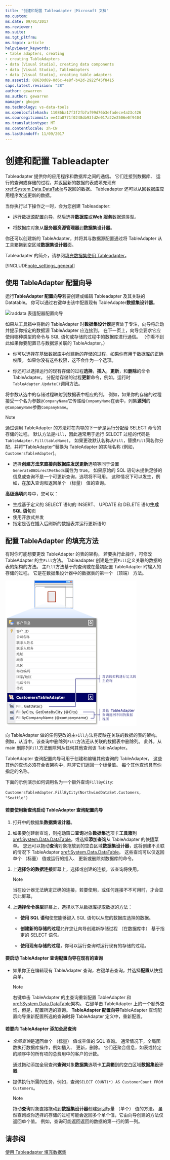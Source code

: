 ```yaml
---
title: "创建和配置 Tableadapter |Microsoft 文档"
ms.custom: 
ms.date: 09/01/2017
ms.reviewer: 
ms.suite: 
ms.tgt_pltfrm: 
ms.topic: article
helpviewer_keywords:
- table adapters, creating
- creating TableAdapters
- data [Visual Studio], creating data components
- data [Visual Studio], TableAdapters
- data [Visual Studio], creating table adapters
ms.assetid: 08630d69-0d6c-4e8f-b42d-2922f45f8415
caps.latest.revision: "28"
author: gewarren
ms.author: gewarren
manager: ghogen
ms.technology: vs-data-tools
ms.openlocfilehash: 11086ba17f3f2fb7af99d76b3efadece4a23c426
ms.sourcegitcommit: ee42a8771f0248db93fd2e017a22e2506e0f9404
ms.translationtype: MT
ms.contentlocale: zh-CN
ms.lasthandoff: 11/09/2017
---
```

# <a name="create-and-configure-tableadapters"></a>创建和配置 Tableadapter
Tableadapter 提供你的应用程序和数据库之间的通信。 它们连接到数据库、 运行的查询或存储的过程，并返回新的数据的表或填充现有<xref:System.Data.DataTable>与返回的数据。 Tableadapter 还可以从回数据库应用程序发送更新的数据。  
  
当你执行以下操作之一时，会为您创建 Tableadapter:  
  
-   运行[数据源配置向导](../data-tools/media/data-source-configuration-wizard.png)，然后选择**数据库**或**Web 服务**数据源类型。  
  
-   将数据库对象从**服务器资源管理器**到**数据集设计器**。  
  
你还可以创建新的 TableAdapter，并将其与数据源配置通过将 TableAdapter 从工具箱拖到空区域**数据集设计器**面。  
  
Tableadapter 的简介，请参阅[填充数据集使用 Tableadapter](../data-tools/fill-datasets-by-using-tableadapters.md)。  
  
[!INCLUDE[note_settings_general](../data-tools/includes/note_settings_general_md.md)]  
  
## <a name="use-the-tableadapter-configuration-wizard"></a>使用 TableAdapter 配置向导  
运行**TableAdapter 配置向导**若要创建或编辑 Tableadapter 及其关联的 Datatable。 你可以通过右键单击该中配置现有 TableAdapter**数据集设计器**。  
  
![raddata 表适配器配置向导](../data-tools/media/raddata-table-adapter-configuration-wizard.png "raddata 表适配器配置向导")  
  
如果从工具箱中将新的 TableAdapter 时**数据集设计器**是否处于专注，向导将启动并提示你指定的数据源 TableAdapter 应连接到。 在下一页上，向导会要求它应使用哪种类型的命令与 SQL 语句或存储的过程中的数据库进行通信。 （你看不到此如果你要配置已与数据源关联的 TableAdapter。）  
  
-   你可以选择在基础数据库中创建新的存储的过程，如果你有用于数据库的正确权限。 如果你没有这些权限，这不会作为一个选项。  
  
-   你还可以选择运行的现有存储的过程**选择**，**插入**，**更新**，和**删除**的命令TableAdapter。 分配给存储的过程**更新**命令，例如，运行时`TableAdapter.Update()`调用方法。  
  
将参数从选中的存储过程映射到数据表中相应的列。 例如，如果你的存储的过程接受一个名为参数`@CompanyName`它传递给`CompanyName`在表中，列集**源列**的`@CompanyName`参数`CompanyName`。  
  
> [!NOTE]
>  通过调用 TableAdapter 的方法将在向导的下一步是运行分配给 SELECT 命令的存储的过程。 默认方法是`Fill`，因此通常用于运行 SELECT 过程的代码是`TableAdapter.Fill(tableName)`。 如果更改默认名称从`Fill`，替换`Fill`同名你分配，并将"TableAdapter"替换为 TableAdapter 的实际名称 (例如， `CustomersTableAdapter`)。  
  
-   选择**创建方法来直接向数据库发送更新**选项等同于设置`GenerateDBDirectMethods`属性为 true。 如果原始的 SQL 语句未提供足够的信息或查询不是一个可更新查询，选项将不可用。 这种情况下可以发生，例如，在**加入**查询和返回单个 （标量） 值的查询。  
  
**高级选项**向导中，您可以：  
- 生成基于定义的 SELECT 语句的 INSERT、 UPDATE 和 DELETE 语句**生成 SQL 语句**页
- 使用开放式并发
- 指定是否在插入后刷新的数据表并运行更新语句  
  
## <a name="configure-a-tableadapters-fill-method"></a>配置 TableAdapter 的填充方法  
有时你可能想要更改 TableAdapter 的表的架构。 若要执行此操作，可修改 TableAdapter 的主`Fill`方法。 Tableadapter 创建是主要`Fill`定义关联的数据的表的架构的方法。 主`Fill`方法基于的查询或在最初配置 TableAdapter 时输入的存储的过程。 它是在数据集设计器中的数据表的第一个 （顶端） 方法。  
  
![使用多个查询的 TableAdapter](../data-tools/media/tableadapter.gif "TableAdapter")  
  
向 TableAdapter 做的任何更改的主`Fill`方法将反映在关联的数据的表的架构。 例如，从当中，该查询中删除列`Fill`方法还从关联的数据表中删除列。 此外，从 main 删除列`Fill`方法删除列从任何其他查询该 TableAdapter。  
  
TableAdapter 查询配置向导可用于创建和编辑其他查询的 TableAdapter。 这些其他的查询必须符合表架构中，除非它们返回一个标量值。  每个其他查询具有你指定的名称。  
 
下面的示例演示如何调用名为一个额外查询`FillByCity`:  
 
`CustomersTableAdapter.FillByCity(NorthwindDataSet.Customers, "Seattle")`  
  
#### <a name="to-start-the-tableadapter-query-configuration-wizard-with-a-new-query"></a>若要使用新查询启动 TableAdapter 查询配置向导  
  
1.  打开中的数据集**数据集设计器**。  
  
2.  如果要创建新查询，则拖动窗口**查询**对象**数据集**选项卡**工具箱**到<xref:System.Data.DataTable>，或选择**添加查询**从 TableAdapter 的快捷菜单。 您还可以拖动**查询**对象拖放到的空白区域**数据集设计器**，这将创建不关联的情况下 TableAdapter <xref:System.Data.DataTable>。 这些查询可以仅返回单个 （标量） 值或运行的插入、 更新或删除对数据库的命令。  
  
3.  上**选择你的数据连接**屏幕上，选择或创建的连接，该查询将使用。  
  
    > [!NOTE]
    >  当在设计器无法确定正确的连接，若要使用，或任何连接不不可用时，才会显示此屏幕。  
  
4.  上**选择命令类型**屏幕上，选择以下从数据库提取数据的方法：  
  
    -   **使用 SQL 语句**使您能够键入 SQL 语句以从您的数据库选择的数据。  
  
    -   **创建新的存储的过程**允许您让向导创建新存储过程 （在数据库中） 基于指定的 SELECT 语句。  
  
    -   **使用现有存储的过程**，你可以运行查询时运行现有的存储的过程。  
  
#### <a name="to-start-the-tableadapter-query-configuration-wizard-on-an-existing-query"></a>要启动 TableAdapter 查询配置向导在现有的查询  
  
-   如果你正在编辑现有 TableAdapter 查询，右键单击查询，并选择**配置**从快捷菜单。  
  
    > [!NOTE]
    >  右键单击 TableAdapter 的主查询重新配置 TableAdapter 和<xref:System.Data.DataTable>架构。 右键单击 TableAdapter 上的一个额外查询，但是，配置所选的查询。 **TableAdapter 配置向导**TableAdapter 查询配置向导重新配置所选的查询时将 TableAdapter 定义中，重新配置。  
  
#### <a name="to-add-a-global--query-to-a-tableadapter"></a>若要向 TableAdapter 添加全局查询  
  
-   *全局查询*是返回单个 （标量） 值或空值的 SQL 查询。 通常情况下，全局函数执行数据库操作，例如插入、 更新，删除。 它们还聚合信息，如表或特定的顺序中的所有项的总费用中的客户的计数。  
  
     通过拖动添加全局查询**查询**对象**数据集**选项卡**工具箱**到的空白区域**数据集设计器**.  
  
-   提供执行所需的任务，例如，查询`SELECT COUNT(*) AS CustomerCount FROM Customers`。  
  
    > [!NOTE]
    >  拖动**查询**对象直接拖动到**数据集设计器**创建返回标量 （单个） 值的方法。 虽然查询或你选择的存储的过程可能会返回多个单个值，它由向导创建的方法仅返回单个值。 例如，查询可能返回返回的数据的第一行的第一列。

## <a name="see-also"></a>请参阅
[使用 Tableadapter 填充数据集](../data-tools/fill-datasets-by-using-tableadapters.md)